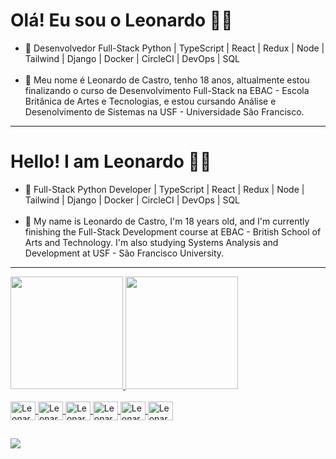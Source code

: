 <h1>Olá! Eu sou o Leonardo 👋🏻</h1>

<ul>
  <li>🔭 Desenvolvedor Full-Stack Python | TypeScript | React | Redux | Node | Tailwind | Django | Docker | CircleCI | DevOps | SQL</li>
  <br>
  <li>🌱 Meu nome é Leonardo de Castro, tenho 18 anos, altualmente estou finalizando o curso de Desenvolvimento Full-Stack na EBAC - Escola Britânica de Artes e Tecnologias, e estou cursando Análise e Desenolvimento de Sistemas na USF - Universidade São Francisco.</li>
</ul>
<hr/>
<h1>Hello! I am Leonardo 👋🏻</h1>

<ul>
  <li>🔭 Full-Stack Python Developer | TypeScript | React | Redux | Node | Tailwind | Django | Docker | CircleCI | DevOps | SQL</li>
  <br>
  <li>🌱 My name is Leonardo de Castro, I'm 18 years old, and I'm currently finishing the Full-Stack Development course at EBAC - British School of Arts and Technology. I'm also studying Systems Analysis and Development at USF - São Francisco University.</li>
</ul>
<hr>
<div>
  <a href="https://github.com/leonardodecastro-programmer">
  <img height="180em" src="https://github-readme-stats.vercel.app/api?username=leonardodecastro-programmer&show_icons=true&theme=dark&include_all_commits=true&count_private=true"/>
  <img height="180em" src="https://github-readme-stats.vercel.app/api/top-langs/?username=leonardodecastro-programmer&layout=compact&langs_count=7&theme=dark"/>
</div>

<div style="display: inline_block"><br>
  <img align="center" alt="Leonardo-Python" height="30" width="40" src="https://cdn.jsdelivr.net/gh/devicons/devicon@latest/icons/python/python-original.svg" />
  <img align="center" alt="Leonardo-Python" height="30" width="40" src="https://cdn.jsdelivr.net/gh/devicons/devicon@latest/icons/typescript/typescript-original.svg" />
  <img align="center" alt="Leonardo-Python" height="30" width="40" src="https://cdn.jsdelivr.net/gh/devicons/devicon@latest/icons/react/react-original.svg" />
  <img align="center" alt="Leonardo-Python" height="30" width="40" src="https://cdn.jsdelivr.net/gh/devicons/devicon@latest/icons/redux/redux-original.svg" />
  <img align="center" alt="Leonardo-Python" height="30" width="40" src="https://cdn.jsdelivr.net/gh/devicons/devicon@latest/icons/tailwindcss/tailwindcss-original.svg" />
  <img align="center" alt="Leonardo-Python" height="30" width="40" src="https://cdn.jsdelivr.net/gh/devicons/devicon@latest/icons/nodejs/nodejs-original-wordmark.svg" />
</div>

##

<div>
  <a href="https://www.linkedin.com/in/leonardodecastro-programmer/" target='_blank'><img src="https://img.shields.io/badge/LinkedIn-0077B5?style=for-the-badge&logo=linkedin&logoColor=white"/></a>
</div>
